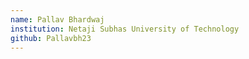 ```yaml
---
name: Pallav Bhardwaj
institution: Netaji Subhas University of Technology
github: Pallavbh23
---
```

